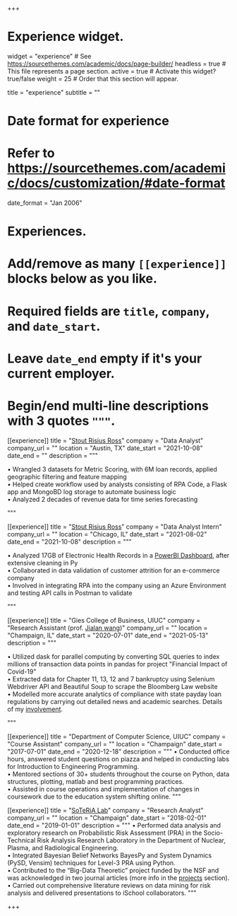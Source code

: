 +++
# Experience widget.
widget = "experience"  # See https://sourcethemes.com/academic/docs/page-builder/
headless = true  # This file represents a page section.
active = true  # Activate this widget? true/false
weight = 25  # Order that this section will appear.

title = "experience"
subtitle = ""

# Date format for experience
#   Refer to https://sourcethemes.com/academic/docs/customization/#date-format
date_format = "Jan 2006"

# Experiences.
#   Add/remove as many `[[experience]]` blocks below as you like.
#   Required fields are `title`, `company`, and `date_start`.
#   Leave `date_end` empty if it's your current employer.
#   Begin/end multi-line descriptions with 3 quotes `"""`.

[[experience]]
  title = "[Stout Risius Ross](https://www.stout.com/en/)"
  company = "Data Analyst"
  company_url = ""
  location = "Austin, TX"
  date_start = "2021-10-08"
  date_end = ""
  description = """
  
  • Wrangled 3 datasets for Metric Scoring, with 6M loan records, applied geographic filtering and feature mapping <br/>
  • Helped create workflow used by analysts consisting of RPA Code, a Flask app and MongoBD log storage to automate business logic <br/>
  • Analyzed 2 decades of revenue data for time series forecasting
  
  """

[[experience]]
  title = "[Stout Risius Ross](https://www.stout.com/en/)"
  company = "Data Analyst Intern"
  company_url = ""
  location = "Chicago, IL"
  date_start = "2021-08-02"
  date_end = "2021-10-08"
  description = """
  
  • Analyzed 17GB of Electronic Health Records in a [PowerBI Dashboard](https://www.stout.com/en/insights/infographic/data-visualization-capabilities-demonstrated-synthetic-health-patient-records), after extensive cleaning in Py <br/>
  • Collaborated in data validation of customer attrition for an e-commerce company <br/>
  • Involved in integrating RPA into the company using an Azure Environment and testing API calls in Postman to validate
  
  """

[[experience]]
  title = "Gies College of Business, UIUC"
  company = "Research Assistant (prof. [Jialan wang](https://giesbusiness.illinois.edu/profile/jialan-wang))"
  company_url = ""
  location = "Champaign, IL"
  date_start = "2020-07-01"
  date_end = "2021-05-13"
  description = """
  
  • Utilized dask for parallel computing by converting SQL queries to index millions of transaction data points in pandas for project "Financial Impact of Covid-19" <br/>
  • Extracted data for Chapter 11, 13, 12 and 7 bankruptcy using Selenium Webdriver API and Beautiful Soup to scrape the Bloomberg Law website <br/>
  • Modelled more accurate analytics of compliance with state payday loan regulations by carrying out detailed news and academic searches.    Details of my [involvement](https://www.nalingadihoke.com/post/financial-impact-of-covid/). <br/>
  
  """

[[experience]]
  title = "Department of Computer Science, UIUC"
  company = "Course Assistant"
  company_url = ""
  location = "Champaign"
  date_start = "2017-07-01"
  date_end = "2020-12-18"
  description = """
  • Conducted office hours, answered student questions on piazza and helped in conducting labs for Introduction to Engineering Programming. <br/>
  • Mentored sections of 30+ students throughout the course on Python, data structures, plotting, matlab and best programming practices. <br/>
  • Assisted in course operations and implementation of changes in coursework due to the education system shifting online.
  """
  
  [[experience]]
  title = "[SoTeRiA Lab](https://soteria.npre.illinois.edu/)"
  company = "Research Analyst"
  company_url = ""
  location = "Champaign"
  date_start = "2018-02-01"
  date_end = "2019-01-01"
  description = """
  • Performed data analysis and exploratory research on Probabilistic Risk Assessment (PRA) in the Socio-Technical Risk Analysis Research Laboratory     in the Department of Nuclear, Plasma, and Radiological Engineering. <br/>
  • Integrated Bayesian Belief Networks BayesPy and System Dynamics (PySD, Vensim) techniques for Level-3 PRA using Python. <br/>
  • Contributed to the “Big-Data Theoretic” project funded by the NSF and was acknowledged in two journal articles (more info in the [projects](https://www.nalingadihoke.com/post/nsf-data-theoretic/) section).  <br/>
  • Carried out comprehensive literature reviews on data mining for risk analysis and delivered presentations to iSchool collaborators.
  """

+++

